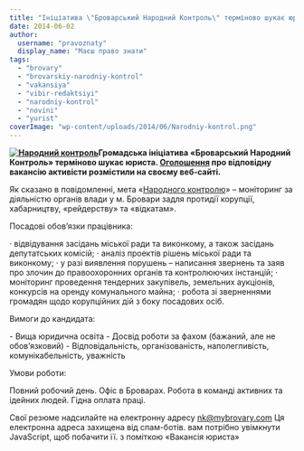 ```yaml
---
title: "Ініціатива \"Броварський Народний Контроль\" терміново шукає юриста"
date: 2014-06-02
author: 
  username: "pravoznaty"
  display_name: "Маєш право знати"
tags: 
  - "brovary"
  - "brovarskiy-narodniy-kontrol"
  - "vakansiya"
  - "vibir-redaktsiyi"
  - "narodniy-kontrol"
  - "novini"
  - "yurist"
coverImage: "wp-content/uploads/2014/06/Narodniy-kontrol.png"
---
```


**[![Народний контроль](https://mpz.brovary.org/wp-content/uploads/2014/06/Narodniy-kontrol.png)](https://mpz.brovary.org/wp-content/uploads/2014/06/Narodniy-kontrol.png)Громадська ініціатива «Броварський Народний Контроль» терміново шукає юриста. [Оголошення](http://nk.mybrovary.com/job) про відповідну вакансію активісти розмістили на своєму веб-сайті.**

Як сказано в повідомленні, мета «[Народного контролю](http://nk.mybrovary.com/about)» – моніторинг за діяльністю органів влади у м. Бровари задля протидії корупції, хабарництву, «рейдерству» та «відкатам».

Посадові обов’язки працівника:

· відвідування засідань міської ради та виконкому, а також засідань депутатських комісій; · аналіз проектів рішень міської ради та виконкому; · у разі виявлення порушень – написання звернень та заяв про злочин до правоохоронних органів та контролюючих інстанцій; · моніторинг проведення тендерних закупівель, земельних аукціонів, конкурсів на оренду комунального майна; · робота зі зверненнями громадян щодо корупційних дій з боку посадових осіб.

Вимоги до кандидата:

\- Вища юридична освіта \- Досвід роботи за фахом (бажаний, але не обов’язковий) \- Відповідальність, організованість, наполегливість, комунікабельність, уважність

Умови роботи:

Повний робочий день. Офіс в Броварах. Робота в команді активних та ідейних людей. Гідна оплата праці.

Свої резюме надсилайте на електронну адресу [nk@mybrovary.com](mailto:nk@mybrovary.com) Ця електронна адреса захищена від спам-ботів. вам потрібно увімкнути JavaScript, щоб побачити її. з поміткою «Вакансія юриста»
